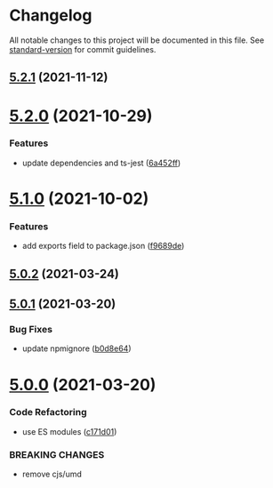 # Changelog

All notable changes to this project will be documented in this file. See [standard-version](https://github.com/conventional-changelog/standard-version) for commit guidelines.

## [5.2.1](https://github.com/dmnsgn/async-preloader/compare/v5.2.0...v5.2.1) (2021-11-12)



# [5.2.0](https://github.com/dmnsgn/async-preloader/compare/v5.1.0...v5.2.0) (2021-10-29)


### Features

* update dependencies and ts-jest ([6a452ff](https://github.com/dmnsgn/async-preloader/commit/6a452ffd35f11e5085d4b3945c180b81fb933815))



# [5.1.0](https://github.com/dmnsgn/async-preloader/compare/v5.0.2...v5.1.0) (2021-10-02)


### Features

* add exports field to package.json ([f9689de](https://github.com/dmnsgn/async-preloader/commit/f9689de1dada6c2b0140a1e5821c4eb869ee47d8))



## [5.0.2](https://github.com/dmnsgn/async-preloader/compare/v5.0.1...v5.0.2) (2021-03-24)



## [5.0.1](https://github.com/dmnsgn/async-preloader/compare/v5.0.0...v5.0.1) (2021-03-20)


### Bug Fixes

* update npmignore ([b0d8e64](https://github.com/dmnsgn/async-preloader/commit/b0d8e64d4c4de183c9e61f78feab21731cd8f1e0))



# [5.0.0](https://github.com/dmnsgn/async-preloader/compare/v4.9.2...v5.0.0) (2021-03-20)


### Code Refactoring

* use ES modules ([c171d01](https://github.com/dmnsgn/async-preloader/commit/c171d0178f27b5e04fff7ea02260517b062e9e24))


### BREAKING CHANGES

* remove cjs/umd
